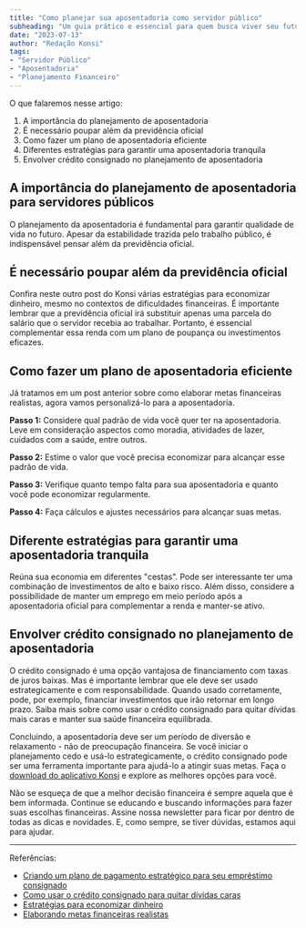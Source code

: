 ```yaml
--- 
title: "Como planejar sua aposentadoria como servidor público"
subheading: "Um guia prático e essencial para quem busca viver seu futuro com tranquilidade"
date: "2023-07-13"
author: "Redação Konsi"
tags: 
- "Servidor Público"
- "Aposentadoria"
- "Planejamento Financeiro"
---
```


O que falaremos nesse artigo:

1. A importância do planejamento de aposentadoria 
2. É necessário poupar além da previdência oficial
3. Como fazer um plano de aposentadoria eficiente 
4. Diferentes estratégias para garantir uma aposentadoria tranquila 
5. Envolver crédito consignado no planejamento de aposentadoria

## A importância do planejamento de aposentadoria para servidores públicos

O planejamento da aposentadoria é fundamental para garantir qualidade de vida no futuro. Apesar da estabilidade trazida pelo trabalho público, é indispensável pensar além da previdência oficial. 

## É necessário poupar além da previdência oficial 

Confira neste outro post do Konsi várias estratégias para economizar dinheiro, mesmo no contextos de dificuldades financeiras. É importante lembrar que a previdência oficial irá substituir apenas uma parcela do salário que o servidor recebia ao trabalhar. Portanto, é essencial complementar essa renda com um plano de poupança ou investimentos eficazes.

## Como fazer um plano de aposentadoria eficiente

Já tratamos em um post anterior sobre como elaborar metas financeiras realistas, agora vamos personalizá-lo para a aposentadoria.

**Passo 1:** Considere qual padrão de vida você quer ter na aposentadoria. Leve em consideração aspectos como moradia, atividades de lazer, cuidados com a saúde, entre outros.

**Passo 2:** Estime o valor que você precisa economizar para alcançar esse padrão de vida.

**Passo 3:** Verifique quanto tempo falta para sua aposentadoria e quanto você pode economizar regularmente.

**Passo 4:** Faça cálculos e ajustes necessários para alcançar suas metas.

## Diferente estratégias para garantir uma aposentadoria tranquila

Reúna sua economia em diferentes "cestas". Pode ser interessante ter uma combinação de investimentos de alto e baixo risco. Além disso, considere a possibilidade de manter um emprego em meio período após a aposentadoria oficial para complementar a renda e manter-se ativo.

## Envolver crédito consignado no planejamento de aposentadoria

O crédito consignado é uma opção vantajosa de financiamento com taxas de juros baixas. Mas é importante lembrar que ele deve ser usado estrategicamente e com responsabilidade. Quando usado corretamente, pode, por exemplo, financiar investimentos que irão retornar em longo prazo. Saiba mais sobre como usar o crédito consignado para quitar dívidas mais caras e manter sua saúde financeira equilibrada.

Concluindo, a aposentadoria deve ser um período de diversão e relaxamento - não de preocupação financeira. Se você iniciar o planejamento cedo e usá-lo estrategicamente, o crédito consignado pode ser uma ferramenta importante para ajudá-lo a atingir suas metas. Faça o [download do aplicativo Konsi](https://www.konsi.com.br/download) e explore as melhores opções para você. 

Não se esqueça de que a melhor decisão financeira é sempre aquela que é bem informada. Continue se educando e buscando informações para fazer suas escolhas financeiras. Assine nossa newsletter para ficar por dentro de todas as dicas e novidades. E, como sempre, se tiver dúvidas, estamos aqui para ajudar.

---

Referências:
- [Criando um plano de pagamento estratégico para seu empréstimo consignado](https://www.konsi.com.br/postagens/como-criar-um-plano-de-pagamento-estratgico-para-seu-emprstimo-consignado)
- [Como usar o crédito consignado para quitar dívidas caras](https://www.konsi.com.br/postagens/como-usar-o-crdito-consignado-para-quitar-dvidas-caras)
- [Estratégias para economizar dinheiro](https://www.konsi.com.br/postagens/7-dicas-para-servidores-publicos-economizarem-dinheiro)
- [Elaborando metas financeiras realistas](https://www.konsi.com.br/postagens/como-elaborar-metas-financeiras-realistas-para-servidores-pblicos)